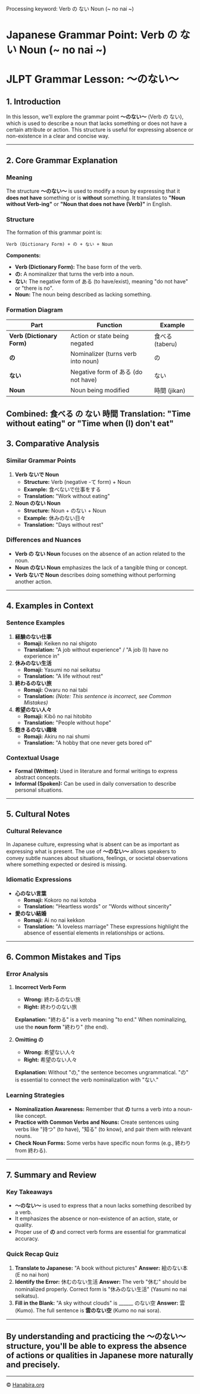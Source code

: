 Processing keyword: Verb の ない Noun (~ no nai ~)
# Japanese Grammar Point: Verb の ない Noun (~ no nai ~)
# JLPT Grammar Lesson: ～のない～
## 1. Introduction
In this lesson, we'll explore the grammar point **～のない～** (Verb の ない), which is used to describe a noun that lacks something or does not have a certain attribute or action. This structure is useful for expressing absence or non-existence in a clear and concise way.

---
## 2. Core Grammar Explanation
### Meaning
The structure **～のない～** is used to modify a noun by expressing that it **does not have** something or is **without** something. It translates to **"Noun without Verb-ing"** or **"Noun that does not have (Verb)"** in English.
### Structure
The formation of this grammar point is:
```
Verb (Dictionary Form) + の + ない + Noun
```
**Components:**
- **Verb (Dictionary Form):** The base form of the verb.
- **の:** A nominalizer that turns the verb into a noun.
- **ない:** The negative form of ある (to have/exist), meaning "do not have" or "there is no".
- **Noun:** The noun being described as lacking something.
### Formation Diagram
| Part                   | Function                                 | Example        |
|------------------------|------------------------------------------|----------------|
| **Verb (Dictionary Form)** | Action or state being negated            | 食べる (taberu) |
| **の**                 | Nominalizer (turns verb into noun)       | の               |
| **ない**               | Negative form of ある (do not have)      | ない             |
| **Noun**               | Noun being modified                      | 時間 (jikan)     |
**Combined:** 食べる **の** ない **時間**
**Translation:** "Time without eating" or "Time when (I) don't eat"
---
## 3. Comparative Analysis
### Similar Grammar Points
1. **Verb ないで Noun**
   - **Structure:** Verb (negative -て form) + Noun
   - **Example:** 食べないで仕事をする
   - **Translation:** "Work without eating"
2. **Noun のない Noun**
   - **Structure:** Noun + のない + Noun
   - **Example:** 休みのない日々
   - **Translation:** "Days without rest"
### Differences and Nuances
- **Verb の ない Noun** focuses on the absence of an action related to the noun.
- **Noun のない Noun** emphasizes the lack of a tangible thing or concept.
- **Verb ないで Noun** describes doing something without performing another action.
---
## 4. Examples in Context
### Sentence Examples
1. **経験のない仕事**
   - **Romaji:** Keiken no nai shigoto
   - **Translation:** "A job without experience" / "A job (I) have no experience in"
2. **休みのない生活**
   - **Romaji:** Yasumi no nai seikatsu
   - **Translation:** "A life without rest"
3. **終わるのない旅**
   - **Romaji:** Owaru no nai tabi
   - **Translation:** *(Note: This sentence is incorrect, see Common Mistakes)*
4. **希望のない人々**
   - **Romaji:** Kibō no nai hitobito
   - **Translation:** "People without hope"
5. **飽きるのない趣味**
   - **Romaji:** Akiru no nai shumi
   - **Translation:** "A hobby that one never gets bored of"
### Contextual Usage
- **Formal (Written):** Used in literature and formal writings to express abstract concepts.
- **Informal (Spoken):** Can be used in daily conversation to describe personal situations.
---
## 5. Cultural Notes
### Cultural Relevance
In Japanese culture, expressing what is absent can be as important as expressing what is present. The use of **～のない～** allows speakers to convey subtle nuances about situations, feelings, or societal observations where something expected or desired is missing.
### Idiomatic Expressions
- **心のない言葉**
  - **Romaji:** Kokoro no nai kotoba
  - **Translation:** "Heartless words" or "Words without sincerity"
- **愛のない結婚**
  - **Romaji:** Ai no nai kekkon
  - **Translation:** "A loveless marriage"
These expressions highlight the absence of essential elements in relationships or actions.
---
## 6. Common Mistakes and Tips
### Error Analysis
1. **Incorrect Verb Form**
   - **Wrong:** 終わるのない旅
   - **Right:** 終わりのない旅
   
   **Explanation:** "終わる" is a verb meaning "to end." When nominalizing, use the **noun form** "終わり" (the end).
2. **Omitting の**
   - **Wrong:** 希望ない人々
   - **Right:** 希望のない人々
   
   **Explanation:** Without "の," the sentence becomes ungrammatical. "の" is essential to connect the verb nominalization with "ない."
### Learning Strategies
- **Nominalization Awareness:** Remember that **の** turns a verb into a noun-like concept.
- **Practice with Common Verbs and Nouns:** Create sentences using verbs like "持つ" (to have), "知る" (to know), and pair them with relevant nouns.
- **Check Noun Forms:** Some verbs have specific noun forms (e.g., 終わり from 終わる).
---
## 7. Summary and Review
### Key Takeaways
- **～のない～** is used to express that a noun lacks something described by a verb.
- It emphasizes the absence or non-existence of an action, state, or quality.
- Proper use of **の** and correct verb forms are essential for grammatical accuracy.
### Quick Recap Quiz
1. **Translate to Japanese:** "A book without pictures"
   **Answer:** 絵のない本 (E no nai hon)
2. **Identify the Error:** 休むのない生活
   **Answer:** The verb "休む" should be nominalized properly. Correct form is "休みのない生活" (Yasumi no nai seikatsu).
3. **Fill in the Blank:** "A sky without clouds" is ______ のない空
   **Answer:** 雲 (Kumo). The full sentence is **雲のない空** (Kumo no nai sora).
---
By understanding and practicing the **～のない～** structure, you'll be able to express the absence of actions or qualities in Japanese more naturally and precisely.
---


---

© [Hanabira.org](https://hanabira.org)
